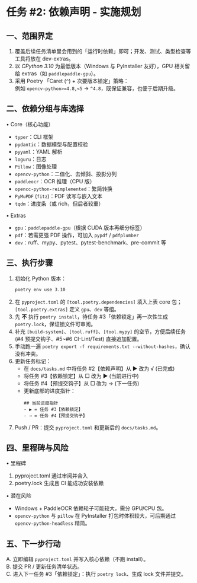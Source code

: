 # 任务 #2: 依赖声明 - 实施规划

## 一、范围界定
1. 覆盖后续任务清单里会用到的「运行时依赖」即可；开发、测试、类型检查等工具将放在 dev-extras。
2. 以 *CPython 3.10* 为最低版本（Windows 与 PyInstaller 友好），GPU 相关留给 extras（如 `paddlepaddle-gpu`）。
3. 采用 Poetry 「Caret (`^`) + 次要版本锁定」策略：  
   例如 `opencv-python>=4.8,<5` → `^4.8`，既保证兼容，也便于后期升级。

## 二、依赖分组与库选择
• Core（核心功能）
  - `typer`：CLI 框架
  - `pydantic`：数据模型与配置校验
  - `pyyaml`：YAML 解析
  - `loguru`：日志
  - `Pillow`：图像处理
  - `opencv-python`：二值化、去倾斜、投影分列
  - `paddleocr`：OCR 推理（CPU 版）
  - `opencc-python-reimplemented`：繁简转换
  - `PyMuPDF` (`fitz`)：PDF 读写与嵌入文本
  - `tqdm`：进度条（或 rich，但后者较重）

• Extras
  - `gpu`：`paddlepaddle-gpu`（根据 CUDA 版本再细分标签）
  - `pdf`：若需更强 PDF 操作，可加入 `pypdf` / `pdfplumber`
  - `dev`：ruff、mypy、pytest、pytest-benchmark、pre-commit 等

## 三、执行步骤
1. 初始化 Python 版本：
   ```bash
   poetry env use 3.10
   ```
2. 在 `pyproject.toml` 的 `[tool.poetry.dependencies]` 填入上表 core 包；`[tool.poetry.extras]` 定义 `gpu`、`dev` 等组。
3. 先 **不** 执行 `poetry install`，待任务 #3「依赖锁定」再一次性生成 `poetry.lock`，保证锁文件可审阅。
4. 补充 `[build-system]`、`[tool.ruff]`、`[tool.mypy]` 的空节，方便后续任务 (#4 预提交钩子、#5~#6 CI-Lint/Test) 直接追加配置。
5. 手动跑一遍 `poetry export -f requirements.txt --without-hashes`，确认没有冲突。
6. 更新任务标记：
   - 在 `docs/tasks.md` 中将任务 #2【依赖声明】从 ▶ 改为 √ (已完成)
   - 将任务 #3【依赖锁定】从 □ 改为 ▶ (当前进行中)
   - 将任务 #4【预提交钩子】从 □ 改为 → (下一任务)
   - 更新底部的进度指针：
     ```
     ## 当前进度指针
     - ▶ = 任务 #3【依赖锁定】
     - → = 任务 #4【预提交钩子】
     ```
7. Push / PR：提交 `pyproject.toml` 和更新后的 `docs/tasks.md`。

## 四、里程碑与风险
• 里程碑  
  1) pyproject.toml 通过审阅并合入  
  2) poetry.lock 生成且 CI 能成功安装依赖  

• 潜在风险  
  - Windows + PaddleOCR 依赖轮子可能较大，需分 GPU/CPU 包。  
  - `opencv-python` 与 `pillow` 在 PyInstaller 打包时体积较大，可后期通过 `opencv-python-headless` 精简。

## 五、下一步行动
A. 立即编辑 `pyproject.toml` 并写入核心依赖（不跑 install）。  
B. 提交 PR / 更新任务清单状态。  
C. 进入下一任务 #3「依赖锁定」：执行 `poetry lock`、生成 lock 文件并提交。 